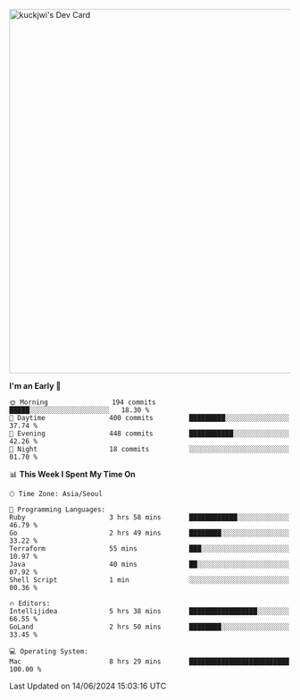 <a href="https://app.daily.dev/kuckhwancho"><img src="https://api.daily.dev/devcards/v2/efef39c8028947428b3c0b486b9cd9b6.png?r=iz2&type=wide" width="652" alt="kuckjwi's Dev Card"/></a>

<!--START_SECTION:waka-->
**I'm an Early 🐤** 

```text
🌞 Morning                194 commits         █████░░░░░░░░░░░░░░░░░░░░   18.30 % 
🌆 Daytime                400 commits         █████████░░░░░░░░░░░░░░░░   37.74 % 
🌃 Evening                448 commits         ███████████░░░░░░░░░░░░░░   42.26 % 
🌙 Night                  18 commits          ░░░░░░░░░░░░░░░░░░░░░░░░░   01.70 % 
```


📊 **This Week I Spent My Time On** 

```text
🕑︎ Time Zone: Asia/Seoul

💬 Programming Languages: 
Ruby                     3 hrs 58 mins       ████████████░░░░░░░░░░░░░   46.79 % 
Go                       2 hrs 49 mins       ████████░░░░░░░░░░░░░░░░░   33.22 % 
Terraform                55 mins             ███░░░░░░░░░░░░░░░░░░░░░░   10.97 % 
Java                     40 mins             ██░░░░░░░░░░░░░░░░░░░░░░░   07.92 % 
Shell Script             1 min               ░░░░░░░░░░░░░░░░░░░░░░░░░   00.36 % 

🔥 Editors: 
Intellijidea             5 hrs 38 mins       █████████████████░░░░░░░░   66.55 % 
GoLand                   2 hrs 50 mins       ████████░░░░░░░░░░░░░░░░░   33.45 % 

💻 Operating System: 
Mac                      8 hrs 29 mins       █████████████████████████   100.00 % 
```


 Last Updated on 14/06/2024 15:03:16 UTC
<!--END_SECTION:waka-->
